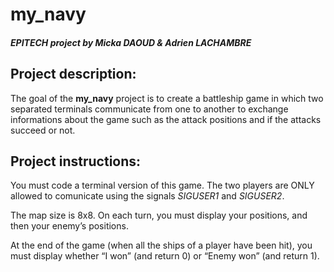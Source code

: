 # my_navy

#### *EPITECH project by Micka DAOUD & Adrien LACHAMBRE*

## Project description:

The goal of the **my_navy** project is to create a battleship game in which two separated terminals communicate from one to another to exchange informations about the game such as the attack positions and if the attacks succeed or not.

## Project instructions:

You must code a terminal version of this game.
The two players are ONLY allowed to comunicate using the signals *SIGUSER1* and *SIGUSER2*.

The map size is 8x8. On each turn, you must display your positions, and then your enemy’s positions.

At the end of the game (when all the ships of a player have been hit), you must display whether “I won” (and return 0) or “Enemy won” (and return 1).